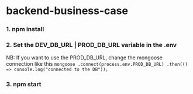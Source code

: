 # backend-business-case

### 1. npm install
### 2. Set the DEV_DB_URL | PROD_DB_URL variable in the .env
  NB: If you want to use the PROD_DB_URL, change the mongoose connection like this
    `mongoose
	.connect(process.env.PROD_DB_URL)
	.then(() => console.log("connected to the DB"));`
  
### 3. npm start
